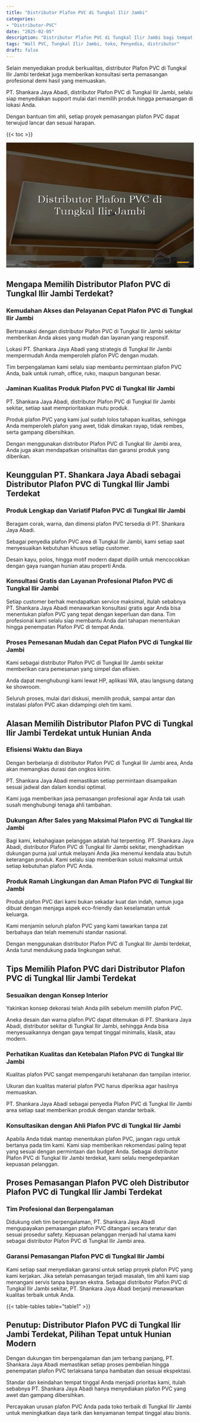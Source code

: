 ```yaml
---
title: "Distributor Plafon PVC di Tungkal Ilir Jambi"
categories: 
- "Distributor-PVC"
date: "2025-02-05"
description: "Distributor Plafon PVC di Tungkal Ilir Jambi bagi tempat tinggal, kantor, serta ritel. Panel unggulan, beragam motif, warna modern, beserta layanan penempatan oleh tim profesional dan jaminan resmi!|Layanan penyediaan Plafon PVC di Tungkal Ilir Jambi untuk keperluan hunian, office, atau gerai, dengan panel berkualitas dan pemasangan oleh teknisi ahli serta jaminan resmi.|Alternatif Plafon PVC di Tungkal Ilir Jambi yang terbukti untuk tempat tinggal, kantor, serta ritel, bersama material terbaik dan penempatan ditangani oleh teknisi ahli serta garansi resmi.|Distribusi Plafon PVC di Tungkal Ilir Jambi bagi tempat tinggal, kantor, serta toko, dengan produk unggulan dan instalasi ditangani oleh tim profesional, lengkap beserta kepastian resmi.}"
tags: "Wall PVC, Tungkal Ilir Jambi, toko, Penyedia, distributor"
draft: false
---
```


Selain menyediakan produk berkualitas, distributor Plafon PVC di Tungkal Ilir Jambi terdekat juga memberikan konsultasi serta pemasangan profesional demi hasil yang memuaskan.

PT. Shankara Jaya Abadi, distributor Plafon PVC di Tungkal Ilir Jambi, selalu siap menyediakan support mulai dari memilih produk hingga pemasangan di lokasi Anda.

Dengan bantuan tim ahli, setiap proyek pemasangan plafon PVC dapat terwujud lancar dan sesuai harapan.

{{< toc >}}

![Distributor Plafon PVC di Tungkal Ilir Jambi](/images/Distributor-PVC/Distributor-Plafon-PVC-di-Tungkal-Ilir-Jambi.png)


## Mengapa Memilih Distributor Plafon PVC di Tungkal Ilir Jambi Terdekat?

### Kemudahan Akses dan Pelayanan Cepat Plafon PVC di Tungkal Ilir Jambi

Bertransaksi dengan distributor Plafon PVC di Tungkal Ilir Jambi sekitar memberikan Anda akses yang mudah dan layanan yang responsif.

Lokasi PT. Shankara Jaya Abadi yang strategis di Tungkal Ilir Jambi mempermudah Anda memperoleh plafon PVC dengan mudah.

Tim berpengalaman kami selalu siap membantu permintaan plafon PVC Anda, baik untuk rumah, office, ruko, maupun bangunan besar.

### Jaminan Kualitas Produk Plafon PVC di Tungkal Ilir Jambi

PT. Shankara Jaya Abadi, distributor Plafon PVC di Tungkal Ilir Jambi sekitar, setiap saat memprioritaskan mutu produk.

Produk plafon PVC yang kami jual sudah lolos tahapan kualitas, sehingga Anda memperoleh plafon yang awet, tidak dimakan rayap, tidak rembes, serta gampang dibersihkan.

Dengan menggunakan distributor Plafon PVC di Tungkal Ilir Jambi area, Anda juga akan mendapatkan orisinalitas dan garansi produk yang diberikan.

## Keunggulan PT. Shankara Jaya Abadi sebagai Distributor Plafon PVC di Tungkal Ilir Jambi Terdekat

### Produk Lengkap dan Variatif Plafon PVC di Tungkal Ilir Jambi

Beragam corak, warna, dan dimensi plafon PVC tersedia di PT. Shankara Jaya Abadi.

Sebagai penyedia plafon PVC area di Tungkal Ilir Jambi, kami setiap saat menyesuaikan kebutuhan khusus setiap customer.

Desain kayu, polos, hingga motif modern dapat dipilih untuk mencocokkan dengan gaya ruangan hunian atau properti Anda.

### Konsultasi Gratis dan Layanan Profesional Plafon PVC di Tungkal Ilir Jambi

Setiap customer berhak mendapatkan service maksimal, itulah sebabnya PT. Shankara Jaya Abadi menawarkan konsultasi gratis agar Anda bisa menentukan plafon PVC yang tepat dengan keperluan dan dana. Tim profesional kami selalu siap membantu Anda dari tahapan menentukan hingga penempatan Plafon PVC di tempat Anda.

### Proses Pemesanan Mudah dan Cepat Plafon PVC di Tungkal Ilir Jambi

Kami sebagai distributor Plafon PVC di Tungkal Ilir Jambi sekitar memberikan cara pemesanan yang simpel dan efisien.

Anda dapat menghubungi kami lewat HP, aplikasi WA, atau langsung datang ke showroom.

Seluruh proses, mulai dari diskusi, memilih produk, sampai antar dan instalasi plafon PVC akan didampingi oleh tim kami.

## Alasan Memilih Distributor Plafon PVC di Tungkal Ilir Jambi Terdekat untuk Hunian Anda

### Efisiensi Waktu dan Biaya

Dengan berbelanja di distributor Plafon PVC di Tungkal Ilir Jambi area, Anda akan memangkas durasi dan ongkos kirim.

PT. Shankara Jaya Abadi memastikan setiap permintaan disampaikan sesuai jadwal dan dalam kondisi optimal.

Kami juga memberikan jasa pemasangan profesional agar Anda tak usah susah menghubungi tenaga ahli tambahan.

### Dukungan After Sales yang Maksimal Plafon PVC di Tungkal Ilir Jambi

Bagi kami, kebahagiaan pelanggan adalah hal terpenting. PT. Shankara Jaya Abadi, distributor Plafon PVC di Tungkal Ilir Jambi sekitar, menghadirkan dukungan purna jual untuk melayani Anda jika menemui kendala atau butuh keterangan produk. Kami selalu siap memberikan solusi maksimal untuk setiap kebutuhan plafon PVC Anda.

### Produk Ramah Lingkungan dan Aman Plafon PVC di Tungkal Ilir Jambi

Produk plafon PVC dari kami bukan sekadar kuat dan indah, namun juga dibuat dengan menjaga aspek eco-friendly dan keselamatan untuk keluarga.

Kami menjamin seluruh plafon PVC yang kami tawarkan tanpa zat berbahaya dan telah memenuhi standar nasional.

Dengan menggunakan distributor Plafon PVC di Tungkal Ilir Jambi terdekat, Anda turut mendukung pada lingkungan sehat.

## Tips Memilih Plafon PVC dari Distributor Plafon PVC di Tungkal Ilir Jambi Terdekat

### Sesuaikan dengan Konsep Interior

Yakinkan konsep dekorasi telah Anda pilih sebelum memilih plafon PVC.

Aneka desain dan warna plafon PVC dapat ditemukan di PT. Shankara Jaya Abadi, distributor sekitar di Tungkal Ilir Jambi, sehingga Anda bisa menyesuaikannya dengan gaya tempat tinggal minimalis, klasik, atau modern.

### Perhatikan Kualitas dan Ketebalan Plafon PVC di Tungkal Ilir Jambi

Kualitas plafon PVC sangat mempengaruhi ketahanan dan tampilan interior.

Ukuran dan kualitas material plafon PVC harus diperiksa agar hasilnya memuaskan.

PT. Shankara Jaya Abadi sebagai penyedia Plafon PVC di Tungkal Ilir Jambi area setiap saat memberikan produk dengan standar terbaik.

### Konsultasikan dengan Ahli Plafon PVC di Tungkal Ilir Jambi

Apabila Anda tidak mantap menentukan plafon PVC, jangan ragu untuk bertanya pada tim kami. Kami siap memberikan rekomendasi paling tepat yang sesuai dengan permintaan dan budget Anda. Sebagai distributor Plafon PVC di Tungkal Ilir Jambi terdekat, kami selalu mengedepankan kepuasan pelanggan.

## Proses Pemasangan Plafon PVC oleh Distributor Plafon PVC di Tungkal Ilir Jambi Terdekat

### Tim Profesional dan Berpengalaman

Didukung oleh tim berpengalaman, PT. Shankara Jaya Abadi mengupayakan pemasangan plafon PVC ditangani secara teratur dan sesuai prosedur safety. Kepuasan pelanggan menjadi hal utama kami sebagai distributor Plafon PVC di Tungkal Ilir Jambi area.

### Garansi Pemasangan Plafon PVC di Tungkal Ilir Jambi

Kami setiap saat menyediakan garansi untuk setiap proyek plafon PVC yang kami kerjakan. Jika setelah pemasangan terjadi masalah, tim ahli kami siap menangani servis tanpa bayaran ekstra. Sebagai distributor Plafon PVC di Tungkal Ilir Jambi sekitar, PT. Shankara Jaya Abadi berjanji menawarkan kualitas terbaik untuk Anda.

{{< table-tables table="table1" >}}

## Penutup: Distributor Plafon PVC di Tungkal Ilir Jambi Terdekat, Pilihan Tepat untuk Hunian Modern

Dengan dukungan tim berpengalaman dan jam terbang panjang, PT. Shankara Jaya Abadi memastikan setiap proses pembelian hingga penempatan plafon PVC terlaksana tanpa hambatan dan sesuai ekspektasi.

Standar dan keindahan tempat tinggal Anda menjadi prioritas kami, itulah sebabnya PT. Shankara Jaya Abadi hanya menyediakan plafon PVC yang awet dan gampang dibersihkan.

Percayakan urusan plafon PVC Anda pada toko terbaik di Tungkal Ilir Jambi untuk meningkatkan daya tarik dan kenyamanan tempat tinggal atau bisnis.